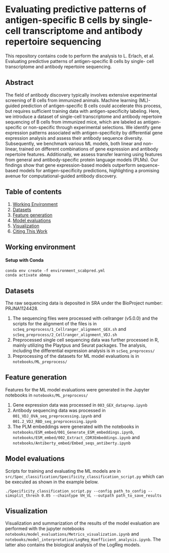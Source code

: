 # Evaluating predictive patterns of antigen-specific B cells by single- cell transcriptome and antibody repertoire sequencing
This repository contains code to perform the analysis to L. Erlach, et al. Evaluating predictive patterns of antigen-specific B cells by single- cell transcriptome and antibody repertoire sequencing.

## Abstract
The field of antibody discovery typically involves extensive experimental screening of B cells from immunized animals. Machine learning (ML)-guided prediction of antigen-specific B cells could accelerate this process, but requires sufficient training data with antigen-specificity labeling. Here, we introduce a dataset of single-cell transcriptome and antibody repertoire sequencing of B cells from immunized mice, which are labeled as antigen-specific or non-specific through experimental selections. We identify gene expression patterns associated with antigen-specificity by differential gene expression analysis and assess their antibody sequence diversity. Subsequently, we benchmark various ML models, both linear and non-linear, trained on different combinations of gene expression and antibody repertoire features. Additionally, we assess transfer learning using features from general and antibody-specific protein language models (PLMs). Our findings show that gene expression-based models outperform sequence-based models for antigen-specificity predictions, highlighting a promising avenue for computational-guided antibody discovery.

## Table of contents
1. [Working Environment](#working-environment)
2. [Datasets](#datasets)
3. [Feature generation](#feature-generation)
4. [Model evaluations](#model-evaluations)
5. [Visualization](#visualization)
6. [Citing This Work](#citing-this-work)

## Working environment
#### Setup with Conda

```console
conda env create -f environment_scabpred.yml
conda activate abmap
```

## Datasets
The raw sequencing data is deposited in SRA under the BioProject number: PRJNA1124428. 
1. The sequencing files were processed with cellranger (v5.0.0) and the scripts for the alignment of the files is in `scSeq_preprocess/1_Cellranger_alignment_GEX.sh` and `scSeq_preprocess/2_Cellranger_alignment_VDJ.sh`
2. Preprocessed single cell sequencing data was further processed in R, mainly utilizing the Playtpus and Seurat packages. The analysis, including the differential expression analysis is in `scSeq_preprocess/`
3. Preprocessing of the datasets for ML model evaluations is in `notebooks/ML_preprocess/`


## Feature generation
Features for the ML model evaluations were generated in the Jupyter notebooks in `notebooks/ML_preprocess/`
1. Gene expression data was processed in `003_GEX_dataprep.ipynb`
2. Antibody sequencing data was processed in `001_VDJ_OVA_seq_preprocessing.ipynb` and `001.2_VDJ_RBD_seq_preprocessing.ipynb`
3. The PLM embeddings were generated with the notebooks in `notebooks/ESM_embed/001_Generate_ESM_embeddings.ipynb`, `notebooks/ESM_embed/002_Extract_CDR3Embeddings.ipynb` and `notebooks/Antiberty_embed/Embed_seqs_antiberty.ipynb`


## Model evaluations
Scripts for training and evaluating the ML models are in `src/Spec_classification/Specificity_classification_script.py` which can be executed as shown in the example below.
```console
./Specificity_classification_script.py --config path_to_config --simsplit_thresh 0.05 --chaintype VH_VL --outpath path_to_save_results
```

## Visualization
Visualization and summarization of the results of the model evaluation are performed with the jupyter notebooks `notebooks/model_evaluations/Metrics_visualization.ipynb` and `notebooks/model_interpretation/LogReg_Koefficient_analysis.ipynb`. The latter also contains the biological analysis of the LogReg models. 